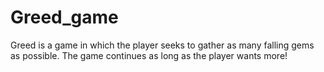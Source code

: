 # Greed_game
Greed is a game in which the player seeks to gather as many falling gems as possible. The game continues as long as the player wants more!
